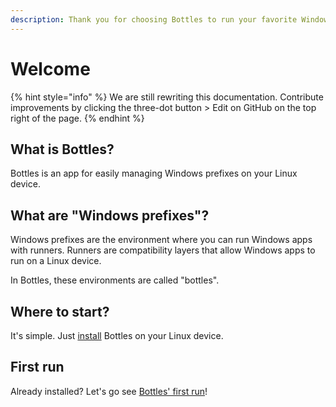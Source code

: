 ```yaml
---
description: Thank you for choosing Bottles to run your favorite Windows apps on Linux!
---
```


# Welcome

{% hint style="info" %}
We are still rewriting this documentation. Contribute improvements by clicking the three-dot button > Edit on GitHub on the top right of the page.
{% endhint %}

## What is Bottles?

Bottles is an app for easily managing Windows prefixes on your Linux device.


## What are "Windows prefixes"?

Windows prefixes are the environment where you can run Windows apps with runners. Runners are compatibility layers that allow Windows apps to run on a Linux device.

In Bottles, these environments are called "bottles".

## Where to start?

It's simple. Just [install](getting-started/installation.md) Bottles on your Linux device.

## First run

Already installed? Let's go see [Bottles' first run](getting-started/first-run.md)!
